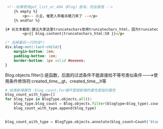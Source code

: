 ```html
 <!--如果使用get_list_or_404（Blog）查询，则会报错 -->
    {% empty %}
        <p>-- 小主，催更人带着杀猪刀来了 --</p>
    {% endfor %}
```

```html
{# 长文本截取:建议大家这里truncatechars改用truncatechars_html，因为truncatechars可能会有因html截取不全导致html错乱问题       #}
        <p>{{ blog.content|truncatechars_html:50 }}</p>
```

```css
/* 去掉最后一行的线*/
div.blog:not(:last-child){
    margin-bottom: 2em;
    padding-bottom: 1em;
    border-bottom: 1px solid #eeeeee;
}
```

Blog.objects.filter():是函数，后面的过滤条件不能直接给不等号类似条件--->使用条件修饰符:created_time__gt，created_time__lt等

```python
# 给类新增属性：blog_count;for循环里面新增的属性是临时属性
blog_count_with_type=[]
for blog_type in BlogType.objects.all():
    blog_type.blog_count = Blog.objects.filter(blogtype=blog_type).count()
    blog_count_with_type.append(blog_type)
    
    
blog_count_with_type = BlogType.objects.annotate(blog_count=Count('blog')) # 与上述代码等效；blog为BlogType关联的对象小写
```